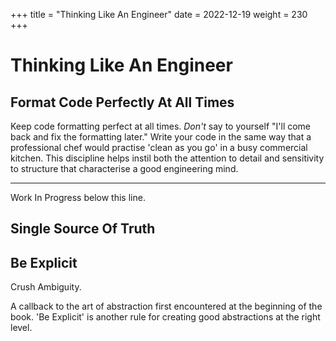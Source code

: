 +++
title = "Thinking Like An Engineer"
date = 2022-12-19
weight = 230
+++

# Thinking Like An Engineer

## Format Code Perfectly At All Times

Keep code formatting perfect at all times.  _Don't_ say to yourself "I'll come back and fix the formatting later."  Write your code in the same way that a professional chef would practise 'clean as you go' in a busy commercial kitchen.  This discipline helps instil both the attention to detail and sensitivity to structure that characterise a good engineering mind.

---
Work In Progress below this line.

## Single Source Of Truth

## Be Explicit

Crush Ambiguity.

A callback to the art of abstraction first encountered at the beginning of the book.  'Be Explicit' is another rule for creating good abstractions at the right level.
